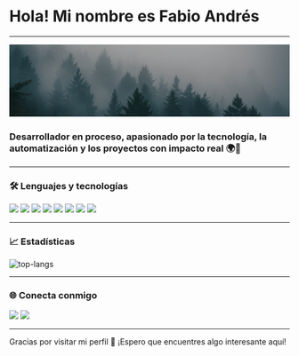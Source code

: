 <h1 align="left">Hola! Mi nombre es Fabio Andrés</h1>

---
<img src="./ChatGPT Image 14 abr 2025, 19_23_35.png">
<h3 align="left">Desarrollador en proceso, apasionado por la tecnología, la automatización y los proyectos con impacto real 🌍🚀</h3>

---

### 🛠️ Lenguajes y tecnologías

<p align="left">
  <img src="https://img.shields.io/badge/Python-3776AB?style=for-the-badge&logo=python&logoColor=white"/>
  <img src="https://img.shields.io/badge/HTML5-E34F26?style=for-the-badge&logo=html5&logoColor=white"/>
  <img src="https://img.shields.io/badge/CSS3-1572B6?style=for-the-badge&logo=css3&logoColor=white"/>
  <img src="https://img.shields.io/badge/JavaScript-F7DF1E?style=for-the-badge&logo=javascript&logoColor=black"/>
  <img src="https://img.shields.io/badge/Git-F05032?style=for-the-badge&logo=git&logoColor=white"/>
  <img src="https://img.shields.io/badge/GitHub-181717?style=for-the-badge&logo=github&logoColor=white"/>
  <img src="https://img.shields.io/badge/Linux-FCC624?style=for-the-badge&logo=linux&logoColor=black"/>
  <img src="https://img.shields.io/badge/PSeInt-004880?style=for-the-badge&logoColor=white"/>
</p>

---

### 📈 Estadísticas

<p align="left">
  <img src="https://github-readme-stats.vercel.app/api/top-langs/?username=fabioo-hm&layout=compact&theme=radical" alt="top-langs" />
</p>

---

### 🌐 Conecta conmigo

<p align="left">
  <a href="mailto:fabixhernandez20@gmail.com"><img src="https://img.shields.io/badge/Gmail-D14836?style=for-the-badge&logo=gmail&logoColor=white" /></a>
  <a href="https://instagram.com/fabioo_hm"><img src="https://img.shields.io/badge/Instagram-E4405F?style=for-the-badge&logo=instagram&logoColor=white" /></a>
</p>

---

<p align="left">
  Gracias por visitar mi perfil 💙 ¡Espero que encuentres algo interesante aquí!
</p>

